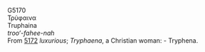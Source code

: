 <body>
  <p>G5170<br>  Τρύφαινα  <br> Truphaina  <br><i>troo‘-fahee-nah </i><br>From <a href="g5172.htm">5172</a>  <i>luxurious</i>; <i>Tryphaena</i>, a Christian woman: - Tryphena.<br></p>
 </body>
